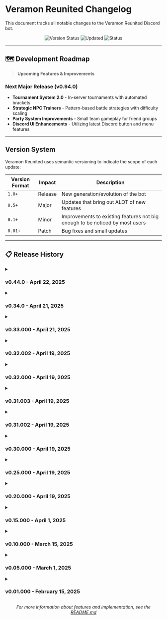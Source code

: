 # Veramon Reunited Changelog

This document tracks all notable changes to the Veramon Reunited Discord bot.

<div align="center">

![Version Status](https://img.shields.io/badge/Current%20Version-v0.44.0-brightgreen.svg)
![Updated](https://img.shields.io/badge/Last%20Updated-April%2022%2C%202025-blue.svg)
![Status](https://img.shields.io/badge/Status-In%20Development-orange.svg)

</div>

---

## 🗺️ Development Roadmap

> **Upcoming Features & Improvements**

### Next Major Release (v0.94.0)
* **Tournament System 2.0** - In-server tournaments with automated brackets
* **Strategic NPC Trainers** - Pattern-based battle strategies with difficulty scaling 
* **Party System Improvements** - Small team gameplay for friend groups
* **Discord UI Enhancements** - Utilizing latest Discord button and menu features

---

## Version System

Veramon Reunited uses semantic versioning to indicate the scope of each update:

| Version Format | Impact | Description |
|----------------|--------|-------------|
| `1.0+` | Release | New generation/evolution of the bot |
| `0.5+` | Major | Updates that bring out ALOT of new features |
| `0.1+` | Minor | Improvements to existing features not big enough to be noticed by most users |
| `0.01+` | Patch | Bug fixes and small updates |

---

## 📋 Release History

<details>
<summary><h3>v0.44.0 - April 22, 2025</h3></summary>

> *Comprehensive Docker Improvements*

<details>
<summary><b>Release Details</b></summary>

#### ✨ Added
- **Comprehensive Docker Improvements**
  - Implemented secure multi-stage Docker builds for smaller image size and enhanced security
  - Created optimized Docker configuration with non-root user for better security
  - Added dedicated data volumes for battle system, trading, factions, events, quests, and tournaments persistence
  - Implemented automatic health checks for all bot systems
  - Integrated backup solution for battle logs, trade history, and other critical data
  - Set up proper volume permissions for seamless operation of all bot systems

#### 🔄 Changed
- **Project Structure**
  - Moved all Docker configuration to dedicated `docker/` directory
  - Updated environment variable handling for better security
  - Optimized Docker Compose configuration for resource efficiency
  - Updated README with comprehensive deployment documentation

#### 🐛 Fixed
- Fixed permissions issues affecting battle system database
- Addressed Docker volume mapping for proper data persistence
- Resolved inconsistencies in deployment documentation
- Fixed environment variable handling for smoother deployments

#### ✨ Added
- **CI/CD Pipeline Enhancements**
  - Implemented automated testing and deployment pipeline
  - Added continuous integration with automated code reviews
  - Created deployment scripts for streamlined deployment process
  - Integrated automated testing with GitHub Actions

#### 📚 Documentation & Tooling
- **Documentation Improvements**
  - Enhanced documentation with clear instructions and examples
  - Added comprehensive troubleshooting section
  - Improved feature documentation for trading and battle systems
  - Updated project structure documentation
  - Added "Back to Top" navigation links
  - Added comprehensive Staff Commands section with admin and developer commands
  - Updated command documentation to match actual implementation

- **Tooling**
  - Added tooling for automated code formatting and linting
  - Implemented code analysis and security scanning
  - Created comprehensive developer documentation
  - Added example scripts demonstrating configuration usage

</details>
</details>

<details>
<summary><h3>v0.34.0 - April 21, 2025</h3></summary>

> *Help System and Documentation Improvements*

<details>
<summary><b>Release Details</b></summary>

#### ✨ Added
- **Comprehensive Help System**
  - Added `/help` command with overview of all available command categories
  - Implemented category-specific help with `/help [category]` 
  - Created interactive dropdown UI for browsing command categories
  - Added detailed command descriptions with usage examples
  - Integrated documentation links and references
  - Verified and updated all commands to accurately reflect actual implementations
  - Corrected command parameter names and examples for consistency

- **Documentation Improvements**
  - Enhanced README organization with logical sectioning
  - Added comprehensive troubleshooting section
  - Improved feature documentation for trading and battle systems
  - Updated project structure documentation
  - Added "Back to Top" navigation links
  - Added comprehensive Staff Commands section with admin and developer commands
  - Updated command documentation to match actual implementation

- **Diagnostic Tools**
  - Added `/debug_info` command to generate diagnostic reports
  - Implemented `/system_health` command to check system status
  - Created detailed error reporting with step-by-step solutions

#### 🔄 Changed
- **UI Improvements**
  - Standardized help text formatting across all commands
  - Enhanced command feedback with more detailed responses
  - Improved error handling with clearer user guidance

#### 🐛 Fixed
- Fixed inconsistencies in command documentation
- Corrected outdated command examples
- Updated feature descriptions to match current implementation

</details>
</details>

<details>
<summary><h3>v0.33.000 - April 21, 2025</h3></summary>

> *Setup Wizard & Database Management Improvements*

<details>
<summary><b>Release Details</b></summary>

#### ✨ Added
- **Interactive Setup System**
  - Added `/setup` command with a complete step-by-step configuration wizard
  - Implemented role-based access control for configuration management
  - Created intuitive UI components for all setup categories
  - Added ability to configure general settings, game features, economy, spawns, channels, roles, and security
  - Developed persistent configuration storage with automatic loading and saving

- **Database Management**
  - Added `/db_backup` and `/db_restore` commands for administrators
  - Implemented `/db_analyze` for developers to optimize database performance
  - Added automatic database maintenance with pruning of old backups
  - Implemented temporary data cleanup to reduce storage usage
  - Enhanced security validation for database administration commands

- **Security Features**
  - Added role-based access control for sensitive commands
  - Implemented comprehensive logging for configuration changes
  - Added rate limiting for database operations
  - Enhanced permission validation for administrative actions
  - Added security measures to prevent profile stalking and data scraping

- **Accessibility Features**
  - Implemented comprehensive accessibility settings for improved user experience
  - Added high contrast mode, text size options, and screen reader support
  - Created visual update frequency controls for performance and accessibility
  - Implemented settings menu navigation with interactive buttons
  - Added categorized settings display for easy navigation
  - Created theme preview system for testing themes before applying
  - Added simplified UI mode for improved readability
  - Implemented extended interaction timeouts for users who need more time
  - Added support for color blindness with specialized color modes
  - Integrated accessibility settings with battle and trading interfaces
  - Created color vision deficiency accommodations (deuteranopia, protanopia, tritanopia)
  - Added alt text support for Veramon and item descriptions
  - Implemented extra button spacing option for improved motor accessibility
  - Created `/accessibility` command with comprehensive settings menu
  - Implemented quick-access commands and shortcut buttons for common accessibility settings
  - Added persistence system for user accessibility preferences
</details>
</details>

<details>
<summary><h3>v0.32.002 - April 19, 2025</h3></summary>

> *Command Expansion & Quality of Life Improvements*

<details>
<summary><b>Release Details</b></summary>

#### ✨ Added
- **Enhanced Profile System**
  - Updated `/profile` command to view other players' profiles with security validation
  - Added `/leaderboard` command with multiple categories (tokens, collection, battles, shinies, trades)
  - Implemented privacy settings for profile visibility control

- **Economy Enhancements**
  - Added `/transfer` command to send tokens to other players securely
  - Implemented `/transaction_history` command to view detailed token transaction records
  - Enhanced security for all token transactions with validation and logging
  - Added real-time notifications for token transfers

- **Team Management System**
  - Added `/team` command for creating and managing multiple Veramon teams
  - Implemented team switching for battles and exploration
  - Added team stat calculations and recommendations
  - Created favorite team system with quick switching

#### 🔧 Enhanced
- **Security Improvements**
  - Added comprehensive security logging and monitoring capabilities
  - Implemented rate limiting across all player actions to prevent abuse
  - Enhanced catch verification to prevent spawn manipulation
  - Secured the battle system against timing exploits and state manipulation
  - Added pattern detection for suspiciously high catch rates of rare Veramon
</details>
</details>

<details>
<summary><h3>v0.32.000 - April 19, 2025</h3></summary>

> *Faction Economy System and Codebase Reorganization*

<details>
<summary><b>Release Details</b></summary>

#### ✨ Added
- **Faction Shop & Economy System**
  - Implemented comprehensive faction shop system with level-based unlocks
  - Added faction leveling system with progressive XP requirements
  - Created unique faction-exclusive items and upgrades
  - Developed faction-wide buffs and bonus systems
  - Implemented faction treasury with member contributions
  - Added faction XP from member activities with tracking

- **Integration Improvements**
  - Integrated faction shop with existing economy system
  - Connected battle rewards to faction XP calculations
  - Enhanced faction UI with interactive elements
  - Added notification system for faction purchases and buffs

#### 🔄 Changed
- **Codebase Reorganization**
  - Restructured project into logical directories:
    - cogs/ - Command interfaces
    - models/ - Data models
    - utils/ - Utility functions
    - db/ - Database management
  - Divided cogs into specialized categories:
    - admin/ - Administrative tools
    - gameplay/ - Core gameplay
    - social/ - Social features
  - Created proper __init__.py files for each directory
  - Improved module discoverability and organization
</details>
</details>

<details>
<summary><h3>v0.31.003 - April 19, 2025</h3></summary>

> *Codebase Reorganization and Architecture Improvements*

<details>
<summary><b>Release Details</b></summary>

#### ✨ Added
- **Testing Framework**
  - Implemented comprehensive unit testing suite
  - Added integration tests for key systems
  - Created mock objects for testing without database
  - Reorganized test files to match new structure
  - Enhanced test coverage for core systems
  - Improved docstrings and assertions for better test clarity

- **Documentation**
  - Updated README with comprehensive project structure details
  - Added inline documentation for new core systems
  - Improved code comments for better developer onboarding
  - Created example scripts demonstrating configuration usage

#### 🔄 Changed
- **Technical Debt Reduction**
  - Removed duplicate files and redundant code
  - Standardized naming conventions across all modules
  - Fixed circular dependencies in core systems
  - Improved error handling and logging consistency
  - Enhanced code organization with better module separation
</details>
</details>

<details>
<summary><h3>v0.31.002 - April 19, 2025</h3></summary>

> *Events System and Evolution Paths*

<details>
<summary><b>Release Details</b></summary>

#### ✨ Added
- **Event Framework**
  - Created comprehensive event system with seasonal content
  - Added event-specific Veramon and variations
  - Implemented event shops with limited-time items
  - Added event contribution tracking connected to battle and trading systems
  - Developed example Halloween event with themed content

- **Evolution Paths & Forms**
  - Enhanced Veramon model to support multiple evolution paths and special forms
  - Implemented eligibility checks for evolution requirements and form transformations
  - Added active_form column to captures table for tracking special forms
  - Created example Veramon with multiple evolution paths (Eledragon)
  - Built UI for viewing evolution paths and form changes

#### 🔧 Enhanced
- **System Improvements**
  - Added enhanced error handling and feedback
  - Improved command organization and help text
  - Enhanced database initialization with automatic directory creation
  - Improved data serialization for better cross-system compatibility
  - Added performance indices for database queries
</details>
</details>

<details>
<summary><h3>v0.30.000 - April 19, 2025</h3></summary>

> *Revolutionizing the user experience with interactive controls*

<details>
<summary><b>Release Details</b></summary>

#### ✨ Added
- **Interactive UI System**
  - Implemented comprehensive button-based navigation for all features
  - Created a central menu hub for accessing all functionality without typing
  - Added interactive battle controls for seamless gameplay
  - Implemented paginated views for collection browsing
  - Developed dropdown menus for complex selection options

- **Multi-Platform Support**
  - Added support for interactions in Discord threads
  - Implemented DM commands for privacy and convenience
  - Created DM session management for persistent interactions
  - Integrated seamless experience between server channels and DMs

#### 🔧 Enhanced
- **Integration & Accessibility**
  - Fully integrated interactive UI with existing battle system
  - Connected trading menu with the complete trading system
  - Added interactive collection management
  - Implemented button-based settings navigation
  - Reduced need for typing commands for most interactions
  - Created more intuitive navigation for new users
  - Improved discoverability of features through visual menus
  - Added ability to use the bot privately for eligible users
</details>
</details>

<details>
<summary><h3>v0.25.000 - April 19, 2025</h3></summary>

> *Customization and personalization features*

<details>
<summary><b>Release Details</b></summary>

#### ✨ Added
- **UI & Theming**
  - Implemented comprehensive UI theming system with customizable colors and layouts
  - Added theme management commands with theme previews and customization
  - Created a unified UI renderer for consistent display across all features
  - Integrated VIP features with custom theme creation

- **User Settings System**
  - Added user settings framework with persistent preferences
  - Created notification preference controls
  - Implemented privacy settings for controlling profile visibility
  - Added gameplay settings for battle interaction speeds and more

- **Accessibility Features**
  - Implemented comprehensive accessibility settings for improved user experience
  - Added high contrast mode, text size options, and screen reader support
  - Created visual update frequency controls for performance and accessibility
  - Implemented settings menu navigation with interactive buttons
  - Added categorized settings display for easy navigation
  - Created theme preview system for testing themes before applying
  - Added simplified UI mode for improved readability
  - Implemented extended interaction timeouts for users who need more time
  - Added support for color blindness with specialized color modes
  - Integrated accessibility settings with battle and trading interfaces
  - Created color vision deficiency accommodations (deuteranopia, protanopia, tritanopia)
  - Added alt text support for Veramon and item descriptions
  - Implemented extra button spacing option for improved motor accessibility
  - Created `/accessibility` command with comprehensive settings menu
  - Implemented quick-access commands for common accessibility settings
</details>
</details>

<details>
<summary><h3>v0.20.000 - April 19, 2025</h3></summary>

> *Performance enhancements and VIP features*

<details>
<summary><b>Release Details</b></summary>

#### ✨ Added
- **Performance Improvements**
  - Implemented database connection pooling for improved performance under load
  - Created robust caching system for frequently accessed data
  - Optimized database queries for better performance

- **User Experience**
  - Added comprehensive autocomplete system for command parameters
  - Created advanced modal forms for complex user inputs
  - Enhanced user experience with improved error handling

- **VIP System**
  - Added VIP system with premium cosmetic features
  - Integrated the VIP shop with exclusive items and customizations
  - Implemented quality-of-life improvements for VIP users
</details>
</details>

<details>
<summary><h3>v0.15.000 - April 1, 2025</h3></summary>

> *Economy, quests, and tournaments*

<details>
<summary><b>Release Details</b></summary>

#### ✨ Added
- **Shop & Economy**
  - Added comprehensive shop system with various item types and effects
  - Implemented daily rewards with streak bonuses and milestone rewards
  - Updated economy system with VIP multipliers and active boosts

- **Quest System**
  - Added quest system with daily, weekly, achievement and story quests
  - Improved battle system with quest integration
  - Enhanced trading system with quest integration

- **Competitive Features**
  - Created full leaderboard system with tracking for multiple statistics
  - Implemented tournament system with brackets and prize pools
</details>
</details>

<details>
<summary><h3>v0.10.000 - March 15, 2025</h3></summary>

> *Enhanced battle system and trading*

<details>
<summary><b>Release Details</b></summary>

#### ✨ Added
- **Battle System**
  - Enhanced battle system with PvP and PvE support
  - Added interactive battle UI and effects
  - Improved move system and battle mechanics

- **Trading**
  - Added trading system for Veramon exchange
  - Implemented trade verification and security features
  - Created trade history and tracking

#### 🔄 Changed
- **Improvements**
  - Improved data consistency across all Veramon files
  - Added web integration placeholder for future features
</details>
</details>

<details>
<summary><h3>v0.05.000 - March 1, 2025</h3></summary>

> *Social features and group gameplay*

<details>
<summary><b>Release Details</b></summary>

#### ✨ Added
- Added faction system with hierarchical ranks
- Implemented guild system for small group gameplay
- Added economy and inventory management
</details>
</details>

<details>
<summary><h3>v0.01.000 - February 15, 2025</h3></summary>

> *Initial release with core functionality*

<details>
<summary><b>Release Details</b></summary>

#### ✨ Added
- Basic battle system implementation
- Veramon capturing and collection features
- Biome-based encounter system
</details>
</details>

<div align="center">

*For more information about features and implementation, see the [README.md](README.md)*

</div>
